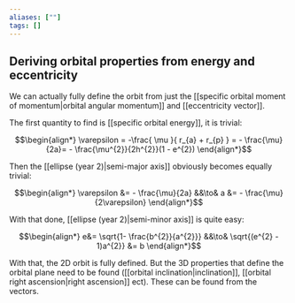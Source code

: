 ```yaml
---
aliases: [""]
tags: []
---
```


## Deriving orbital properties from energy and eccentricity

We can actually fully define the orbit from just the [[specific orbital moment of momentum|orbital angular momentum]] and [[eccentricity vector]].

The first quantity to find is [[specific orbital energy]], it is trivial:

$$\begin{align*}
\varepsilon =  -\frac{ \mu  }{ r_{a}  +  r_{p}  } = - \frac{\mu}{2a}= - \frac{\mu^{2}}{2h^{2}}(1 - e^{2})
\end{align*}$$

Then the [[ellipse (year 2)|semi-major axis]] obviously becomes equally trivial:

$$\begin{align*}
\varepsilon &=  - \frac{\mu}{2a} &&\to& a &=  - \frac{\mu}{2\varepsilon}
\end{align*}$$

With that done, [[ellipse (year 2)|semi-minor axis]] is quite easy:

$$\begin{align*}
e&= \sqrt{1- \frac{b^{2}}{a^{2}}} &&\to& \sqrt{(e^{2} - 1)a^{2}}  &=  b 
\end{align*}$$

With that, the 2D orbit is fully defined. But the 3D properties that define the orbital plane need to be found ([[orbital inclination|inclination]], [[orbital right ascension|right ascension]] ect). These can be found from the vectors.

